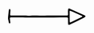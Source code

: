 <svg width="157" height="35" viewBox="0 0 157 35" fill="none" xmlns="http://www.w3.org/2000/svg">
<g clip-path="url(#clip0_1_77)">
<path d="M63.15 19.26C57.4 19.26 51.6401 19.26 45.8901 19.26C42.5301 19.26 39.18 19.16 35.82 19.14C26.82 19.14 17.92 19.06 8.97001 19.08C4.49001 19.08 4.31001 19.34 4.85001 23.73C5.04001 25.32 5.33005 26.89 5.51005 28.48C5.59265 29.1109 5.53804 29.7522 5.35001 30.36C5.25862 30.5703 5.12141 30.7576 4.9484 30.9081C4.77539 31.0586 4.57095 31.1686 4.35001 31.23C4.12428 31.2263 3.9018 31.1755 3.69687 31.0807C3.49195 30.986 3.30909 30.8495 3.16001 30.68C2.87734 30.2995 2.68887 29.8574 2.61002 29.39C2.08002 27.22 1.55001 25.04 1.10001 22.85C0.821358 21.1111 0.821358 19.3389 1.10001 17.6C1.38001 15.22 1.54999 12.83 1.82999 10.46C2.10999 8.08998 2.44999 5.70999 2.82999 3.33999C2.86521 3.02301 3.00614 2.72713 3.23002 2.49999C3.549 2.16779 3.97288 1.95585 4.43003 1.89999C4.65112 1.95129 4.85695 2.05412 5.03074 2.2001C5.20452 2.34608 5.34134 2.53107 5.43003 2.73998C5.65685 3.66201 5.75442 4.6111 5.72001 5.55999C5.62001 7.94999 5.38004 10.34 5.25004 12.74C5.15004 14.6 5.62004 15.2 7.25004 15.22C12.84 15.3 18.43 15.4 24.02 15.36C29.77 15.36 35.53 15.04 41.27 15.69C42.3829 15.819 43.5071 15.819 44.62 15.69C51.16 14.9 57.71 15.22 64.26 15.38C69.2119 15.6057 74.1721 15.5689 79.12 15.27C80.12 15.19 81.04 15.19 82 15.19C89.19 15.19 96.38 15.32 103.57 15.33C108.84 15.33 114.12 15.26 119.39 15.19C119.668 15.2267 119.95 15.1978 120.214 15.1056C120.478 15.0134 120.717 14.8605 120.912 14.6592C121.106 14.4579 121.251 14.2138 121.334 13.9465C121.417 13.6791 121.436 13.3961 121.39 13.12C121.39 11.52 121.39 9.93001 121.28 8.33001C121.127 6.095 121.333 3.84993 121.89 1.67999C122.037 1.39923 122.26 1.16627 122.535 1.00857C122.81 0.85087 123.124 0.77504 123.44 0.790001C124.055 0.943433 124.656 1.14403 125.24 1.39001C130.77 3.90001 136.24 6.39 141.8 8.95C145.87 10.8 149.95 12.63 154.02 14.49C154.735 14.8324 155.423 15.2268 156.08 15.67C156.375 15.9416 156.554 16.3155 156.582 16.7152C156.61 17.1149 156.484 17.5102 156.23 17.82C155.75 18.2334 155.231 18.5984 154.68 18.91C150.14 21.25 145.59 23.59 141.02 25.91C135.87 28.47 130.69 30.97 125.52 33.48C124.798 33.8114 124.057 34.0986 123.3 34.34C122.982 34.3659 122.664 34.2884 122.394 34.119C122.124 33.9496 121.915 33.6974 121.8 33.4C121.616 32.1438 121.499 30.8787 121.45 29.61C121.4 26.61 121.45 23.54 121.4 20.51C121.403 20.1862 121.279 19.8742 121.055 19.6406C120.83 19.407 120.524 19.2704 120.2 19.26C118.93 19.16 117.65 19.07 116.37 19.07C108.7 19.07 101.03 19.16 93.37 19.17C83.3034 19.17 73.2333 19.17 63.16 19.17V19.25L63.15 19.26ZM124.7 17.26C124.7 19.17 124.7 21.08 124.7 22.99C124.7 24.9 124.86 26.79 124.96 28.69C125.038 28.9072 125.193 29.0879 125.396 29.197C125.6 29.306 125.836 29.3356 126.06 29.28C126.513 29.1444 126.957 28.9808 127.39 28.79C134.53 25.29 141.667 21.78 148.8 18.26C149.225 18.0524 149.609 17.7676 149.93 17.42C150.007 17.3026 150.053 17.1676 150.063 17.0277C150.074 16.8878 150.048 16.7475 149.99 16.62C149.664 16.2736 149.274 15.9949 148.84 15.8C142.627 12.9466 136.407 10.1033 130.18 7.26998C128.88 6.67998 127.55 6.15 126.18 5.63C126.003 5.53481 125.803 5.49144 125.602 5.50488C125.401 5.51831 125.209 5.58801 125.046 5.70596C124.883 5.8239 124.757 5.98532 124.681 6.17175C124.606 6.35817 124.585 6.56205 124.62 6.76C124.69 10.28 124.7 13.78 124.7 17.29V17.26Z" fill="black"/>
</g>
<defs>
<clipPath id="clip0_1_77">
<rect width="155.74" height="33.55" fill="white" transform="translate(0.860016 0.809998)"/>
</clipPath>
</defs>
</svg>
